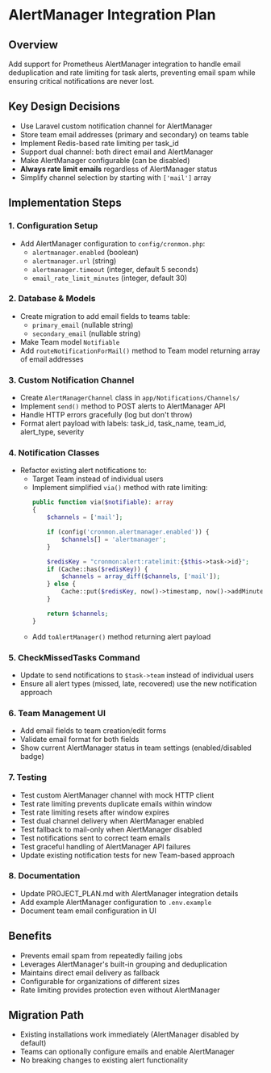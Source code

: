 # AlertManager Integration Plan

## Overview
Add support for Prometheus AlertManager integration to handle email deduplication and rate limiting for task alerts, preventing email spam while ensuring critical notifications are never lost.

## Key Design Decisions
- Use Laravel custom notification channel for AlertManager
- Store team email addresses (primary and secondary) on teams table
- Implement Redis-based rate limiting per task_id
- Support dual channel: both direct email and AlertManager
- Make AlertManager configurable (can be disabled)
- **Always rate limit emails** regardless of AlertManager status
- Simplify channel selection by starting with `['mail']` array

## Implementation Steps

### 1. Configuration Setup
- Add AlertManager configuration to `config/cronmon.php`:
  - `alertmanager.enabled` (boolean)
  - `alertmanager.url` (string)
  - `alertmanager.timeout` (integer, default 5 seconds)
  - `email_rate_limit_minutes` (integer, default 30)

### 2. Database & Models
- Create migration to add email fields to teams table:
  - `primary_email` (nullable string)
  - `secondary_email` (nullable string)
- Make Team model `Notifiable`
- Add `routeNotificationForMail()` method to Team model returning array of email addresses

### 3. Custom Notification Channel
- Create `AlertManagerChannel` class in `app/Notifications/Channels/`
- Implement `send()` method to POST alerts to AlertManager API
- Handle HTTP errors gracefully (log but don't throw)
- Format alert payload with labels: task_id, task_name, team_id, alert_type, severity

### 4. Notification Classes
- Refactor existing alert notifications to:
  - Target Team instead of individual users
  - Implement simplified `via()` method with rate limiting:
    ```php
    public function via($notifiable): array
    {
        $channels = ['mail'];

        if (config('cronmon.alertmanager.enabled')) {
            $channels[] = 'alertmanager';
        }

        $redisKey = "cronmon:alert:ratelimit:{$this->task->id}";
        if (Cache::has($redisKey)) {
            $channels = array_diff($channels, ['mail']);
        } else {
            Cache::put($redisKey, now()->timestamp, now()->addMinutes(config('cronmon.email_rate_limit_minutes')));
        }

        return $channels;
    }
    ```
  - Add `toAlertManager()` method returning alert payload

### 5. CheckMissedTasks Command
- Update to send notifications to `$task->team` instead of individual users
- Ensure all alert types (missed, late, recovered) use the new notification approach

### 6. Team Management UI
- Add email fields to team creation/edit forms
- Validate email format for both fields
- Show current AlertManager status in team settings (enabled/disabled badge)

### 7. Testing
- Test custom AlertManager channel with mock HTTP client
- Test rate limiting prevents duplicate emails within window
- Test rate limiting resets after window expires
- Test dual channel delivery when AlertManager enabled
- Test fallback to mail-only when AlertManager disabled
- Test notifications sent to correct team emails
- Test graceful handling of AlertManager API failures
- Update existing notification tests for new Team-based approach

### 8. Documentation
- Update PROJECT_PLAN.md with AlertManager integration details
- Add example AlertManager configuration to `.env.example`
- Document team email configuration in UI

## Benefits
- Prevents email spam from repeatedly failing jobs
- Leverages AlertManager's built-in grouping and deduplication
- Maintains direct email delivery as fallback
- Configurable for organizations of different sizes
- Rate limiting provides protection even without AlertManager

## Migration Path
- Existing installations work immediately (AlertManager disabled by default)
- Teams can optionally configure emails and enable AlertManager
- No breaking changes to existing alert functionality
